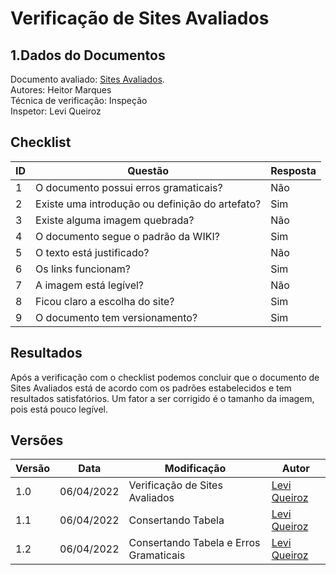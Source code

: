 # Verificação de Sites Avaliados

## 1.Dados do Documentos
Documento avaliado: [Sites Avaliados](./../sites_avaliados.md).<br>
Autores: Heitor Marques <br>
Técnica de verificação: Inspeção<br>
Inspetor: Levi Queiroz<br>

## Checklist
|ID|Questão|Resposta|
|--|--|--|
|1|O documento possui erros gramaticais?|Não|
|2|Existe uma introdução ou definição do artefato?|Sim|
|3|Existe alguma imagem quebrada?|Não|
|4|O documento segue o padrão da WIKI?|Sim|
|5|O texto está justificado?|Não|
|6|Os links funcionam?|Sim|
|7|A imagem está legível?|Não|
|8|Ficou claro a escolha do site?|Sim|
|9|O documento tem versionamento?|Sim|


## Resultados
Após a verificação com o checklist podemos concluir que o documento de Sites Avaliados está de acordo com os padrões estabelecidos e tem resultados satisfatórios. Um fator a ser corrigido é o tamanho da imagem, pois está pouco legível.

## Versões
| Versão | Data | Modificação | Autor |
|--|--|--|--|
| 1.0 | 06/04/2022 | Verificação de Sites Avaliados |[Levi Queiroz](github.com/LeviQ27) |
| 1.1 | 06/04/2022 | Consertando Tabela |[Levi Queiroz](github.com/LeviQ27) |
| 1.2 | 06/04/2022 | Consertando Tabela e Erros Gramaticais |[Levi Queiroz](github.com/LeviQ27) |